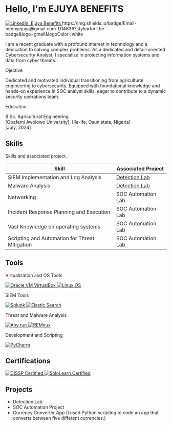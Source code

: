 # Hello, I'm EJUYA BENEFITS
<a href="https://www.linkedin.com/in/ejuya-benefits-b0a16a217" target="_blank">
  <img src="https://img.shields.io/badge/-LinkedIn-0072b1?&style=for-the-badge&logo=linkedin&logoColor=white" alt="LinkedIn: Ejuya Benefits"/>
</a>
https://img.shields.io/badge/Email-bennyejuya@gmail.com-D14836?style=for-the-badge&logo=gmail&logoColor=white

I am a recent graduate with a profound interest in technology and a dedication to solving complex problems. As a dedicated and detail-oriented Cybersecurity Analyst, I specialize in protecting information systems and data from cyber threats.

Ojective

Dedicated and motivated individual transitioning from agricultural engineering to cybersecurity. Equipped with foundational knowledge and hands-on experience in SOC analyst skills, eager to contribute to a dynamic security operations team.

Education

B.Sc. Agricultural Engineering  
[Obafemi Awolowo University], [Ile-Ife, Osun state, Nigeria]  
[July, 2024]

## Skills
Skills and associated project. 

| Skill                                         | Associated Project         |
|-----------------------------------------------|----------------------------|
| SIEM Implementation and Log Analysis          | <a href="https://google.com">Detection Lab</a>|
| Malware Analysis                              | <a href="https://google.com">Detection Lab</a>|
| Networking                                    | SOC Automation Lab|
| Incident Response Planning and Execution      | SOC Automation Lab|
| Vast Knowledge on operating systems           | SOC Automation Lab|
| Scripting and Automation for Threat Mitigation | SOC Automation Lab|

## Tools 

Virtualization and OS Tools

<a href="https://www.virtualbox.org/" target="_blank">
  <img src="https://img.shields.io/badge/Oracle_VM_VirtualBox-4B6EFA?style=for-the-badge&logo=virtualbox&logoColor=white" alt="Oracle VM VirtualBox"/>
</a>

<a href="https://www.linux.org/" target="_blank">
  <img src="https://img.shields.io/badge/Linux-000000?style=for-the-badge&logo=linux&logoColor=white" alt="Linux OS"/>
</a>

SIEM Tools

<a href="https://www.splunk.com/" target="_blank">
  <img src="https://img.shields.io/badge/Splunk-00A3E0?style=for-the-badge&logo=splunk&logoColor=white" alt="Splunk"/>
</a>


<a href="https://www.elastic.co/elasticsearch/" target="_blank">
  <img src="https://img.shields.io/badge/Elastic_Search-005571?style=for-the-badge&logo=elasticsearch&logoColor=white" alt="Elastic Search"/>
</a>

Threat and Malware Analysis

<a href="https://any.run/" target="_blank">
  <img src="https://img.shields.io/badge/Any.run-0099FF?style=for-the-badge&logo=any.run&logoColor=white" alt="Any.run"/>
</a>


<a href="https://remnux.org/" target="_blank">
  <img src="https://img.shields.io/badge/REMnux-FF9A1A?style=for-the-badge&logo=remnux&logoColor=white" alt="REMnux"/>
</a>

Development and Scripting


<a href="https://www.jetbrains.com/pycharm/" target="_blank">
  <img src="https://img.shields.io/badge/PyCharm-000000?style=for-the-badge&logo=pycharm&logoColor=white" alt="PyCharm"/>
</a>

## Certifications

<a href="https://www.isc2.org/Certifications/CISSP" target="_blank">
  <img src="https://img.shields.io/badge/CISSP-Certified-2c3e50?style=for-the-badge&logo=checkmarx&logoColor=white" alt="CISSP Certified"/>
</a>
<a href="https://www.sololearn.com/certificates/CT-XXXXXXXX" target="_blank">
  <img src="https://img.shields.io/badge/SoloLearn-Certified-brightgreen?style=for-the-badge&logo=sololearn&logoColor=white" alt="SoloLearn Certified"/>
</a>


## Projects
- Detection Lab
- SOC Automation Project
- Currency Converter App (I used Python scripting to code an app that converts between five different currencies.)
